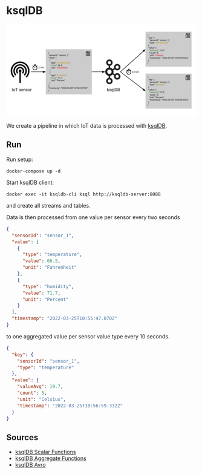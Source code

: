 # ksqlDB

![](image.png)

We create a pipeline in which IoT data is processed with [ksqlDB](https://ksqldb.io/).


## Run

Run setup:
```shell
docker-compose up -d
```

Start ksqlDB client:
```shell
docker exec -it ksqldb-cli ksql http://ksqldb-server:8088
```
and create all streams and tables.

Data is then processed from one value per sensor every two seconds

```json
{
  "sensorId": "sensor_1",
  "value": [
    {
      "type": "temperature",
      "value": 66.5,
      "unit": "Fahrenheit"
    },
    {
      "type": "humidity",
      "value": 71.7,
      "unit": "Percent"
    }
  ],
  "timestamp": "2022-03-25T10:55:47.070Z"
}
```
to one aggregated value per sensor value type every 10 seconds.

```json
{
  "key": {
    "sensorId": "sensor_1",
    "type": "temperature"
  },
  "value": {
    "valueAvg": 19.7,
    "count": 5,
    "unit": "Celsius",
    "timestamp": "2022-03-25T10:56:59.332Z"
  }
}
```

## Sources

* [ksqlDB Scalar Functions](https://docs.ksqldb.io/en/latest/developer-guide/ksqldb-reference/scalar-functions/#invocation-functions)
* [ksqlDB Aggregate Functions](https://docs.ksqldb.io/en/latest/developer-guide/ksqldb-reference/aggregate-functions/)
* [ksqlDB Avro](https://docs.ksqldb.io/en/latest/reference/serialization/#avro-records)